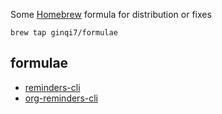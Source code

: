 Some [Homebrew](http://brew.sh/) formula for distribution or fixes

```
brew tap ginqi7/formulae
```

## formulae
- [reminders-cli](https://github.com/ginqi7/reminders-cli)
- [org-reminders-cli](https://github.com/ginqi7/org-reminders-cli)
